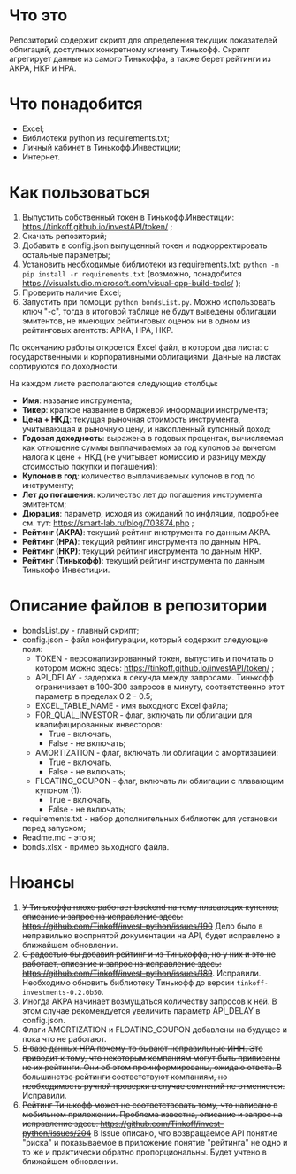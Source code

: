 # Что это
Репозиторий содержит скрипт для определения текущих показателей облигаций, доступных конкретному клиенту Тинькофф. Скрипт агрегирует данные из самого Тинькоффа, а также берет рейтинги из АКРА, НКР и НРА.

# Что понадобится
- Excel;
- Библиотеки python из requirements.txt;
- Личный кабинет в Тинькофф.Инвестиции;
- Интернет.

# Как пользоваться
1. Выпустить собственный токен в Тинькофф.Инвестиции: https://tinkoff.github.io/investAPI/token/ ;
2. Скачать репозиторий;
3. Добавить в config.json выпущенный токен и подкорректировать остальные параметры;
4. Установить необходимые библиотеки из requirements.txt: `python -m pip install -r requirements.txt` (возможно, понадобится https://visualstudio.microsoft.com/visual-cpp-build-tools/ );
5. Проверить наличие Excel;
6. Запустить при помощи: `python bondsList.py`. Можно использовать ключ "-c", тогда в итоговой таблице не будут выведены облигации эмитентов, не имеющих рейтинговых оценок ни в одном из рейтинговых агентств: АРКА, НРА, НКР.

По окончанию работы откроется Excel файл, в котором два листа: с государственными и корпоративными облигациями. Данные на листах сортируются по доходности. 

На каждом листе располагаются следующие столбцы:
- **Имя**: название инструмента;
- **Тикер**: краткое название в биржевой информации инструмента;
- **Цена + НКД**: текущая рыночная стоимость инструмента, учитывающая и рыночную цену, и накопленный купонный доход;
- **Годовая доходность**: выражена в годовых процентах, вычисляемая как отношение суммы выплачиваемых за год купонов за вычетом налога к цене + НКД (не учитывает комиссию и разницу между стоимостью покупки и погашения);
- **Купонов в год**: количество выплачиваемых купонов в год по инструменту;
- **Лет до погашения**: количество лет до погашения инструмента эмитентом;
- **Дюрация**: параметр, исходя из ожиданий по инфляции, подробнее см. тут: https://smart-lab.ru/blog/703874.php ;
- **Рейтинг (АКРА)**: текущий рейтинг инструмента по данным АКРА.
- **Рейтинг (НРА)**: текущий рейтинг инструмента по данным НРА.
- **Рейтинг (НКР)**: текущий рейтинг инструмента по данным НКР.
- **Рейтинг (Тинькофф)**: текущий рейтинг инструмента по данным Тинькофф Инвестиции.

# Описание файлов в репозитории
- bondsList.py - главный скрипт;
- config.json - файл конфигурации, который содержит следующие поля:
	- TOKEN - персонализированный токен, выпустить и почитать о котором можно здесь: https://tinkoff.github.io/investAPI/token/ ;
	- API_DELAY - задержка в секунда между запросами. Тинькофф ограничивает в 100-300 запросов в минуту, соответственно этот параметр в пределах 0.2 - 0.5;
	- EXCEL_TABLE_NAME - имя выходного Excel файла;
	- FOR_QUAL_INVESTOR - флаг, включать ли облигации для квалифицированных инвесторов:
		- True - включать,
		- False - не включать;
	- AMORTIZATION - флаг, включать ли облигации с амортизацией:
		- True - включать,
		- False - не включать;
	- FLOATING_COUPON - флаг, включать ли облигации с плавающим купоном (1):
		- True - включать,
		- False - не включать;
- requirements.txt - набор дополнительных библиотек для установки перед запуском;
- Readme.md - это я;
- bonds.xlsx - пример выходного файла.

# Нюансы
1. ~~У Тинькоффа плохо работает backend на тему плавающих купонов, описание и запрос на исправление здесь: https://github.com/Tinkoff/invest-python/issues/190~~ Дело было в неправильно воспрнятой документации на API, будет исправлено в ближайшем обновлении.
2. ~~С радостью бы добавил рейтинг и из Тинькоффа, но у них и это не работает, описание и запрос на исправление здесь: https://github.com/Tinkoff/invest-python/issues/189~~. Исправили. Необходимо обновить библиотеку Тинькофф до версии ```tinkoff-investments-0.2.0b50```.
3. Иногда АКРА начинает возмущаться количеству запросов к ней. В этом случае рекомендуется увеличить параметр API_DELAY в config.json.
4. Флаги AMORTIZATION и FLOATING_COUPON добавлены на будущее и пока что не работают.
5. ~~В базе данных НРА почему-то бывают неправильные ИНН. Это приводит к тому, что некоторым компаниям могут быть приписаны не их рейтинги. Они об этом проинформированы, ожидаю ответа. В большинстве рейтинги соответствуют компаниям, но необходимость ручной проверки в случае сомнений не отменяется.~~ Исправили.
6. ~~Рейтинг Тинькофф может не соответствовать тому, что написано в мобильном приложении. Проблема известна, описание и запрос на исправление здесь: https://github.com/Tinkoff/invest-python/issues/204~~ В Issue описано, что возвращаемое API понятие "риска" и показываемое в приложение понятие "рейтинга" не одно и то же и практически обратно пропорциональны. Будет учтено в ближайшем обновлении.
